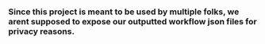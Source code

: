 ### Since this project is meant to be used by multiple folks, we arent supposed to expose our outputted workflow json files for privacy reasons.